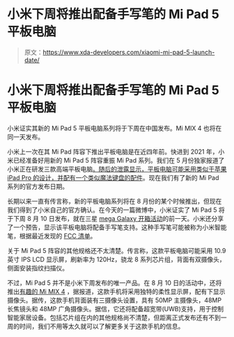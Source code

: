 # 小米下周将推出配备手写笔的 Mi Pad 5 平板电脑

> 原文：<https://www.xda-developers.com/xiaomi-mi-pad-5-launch-date/>

# 小米下周将推出配备手写笔的 Mi Pad 5 平板电脑

小米证实其新的 Mi Pad 5 平板电脑系列将于下周在中国发布。Mi MIX 4 也将在同一天发布。

小米上一次在其 Mi Pad 阵容下推出平板电脑是在近四年前。快进到 2021 年，小米已经准备好用新的 Mi Pad 5 阵容重振 Mi Pad 系列。我们在 5 月份独家报道了小米正在研发三款高端平板电脑[。随后的泄露显示，平板电脑可能采用类似于苹果 iPad Pro 的设计，并配有](https://www.xda-developers.com/xiaomi-premium-android-tablets-nabu-elish-enuma/)[一个类似魔法键盘的配件](https://www.xda-developers.com/xiaomi-tablet-keyboard-cover-leak/)。现在我们有了新的 Mi Pad 系列的官方发布日期。

长期以来一直有传言称，新的平板电脑系列将在 8 月份的某个时候推出，但现在我们得到了小米自己的官方确认。在今天的一篇微博中，小米证实了 Mi Pad 5 将于下周 8 月 10 日发布，就在三星 [mega Galaxy 开箱活动](https://www.xda-developers.com/galaxy-unpacked-massive-leak/)的前一天。小米还分享了一个预告，显示该平板电脑将配备手写笔支持。这种手写笔可能被称为小米智能笔，根据最近发现的 [FCC 清单](https://fccid.io/2AFZZK81PC)。

关于 Mi Pad 5 阵容的其他规格还不太清楚。传言称，这款平板电脑可能采用 10.9 英寸 IPS LCD 显示屏，刷新率为 120Hz，骁龙 8 系列芯片组，背面有双摄像头，侧面安装指纹扫描仪。

不过，Mi Pad 5 并不是小米下周发布的唯一产品。在 8 月 10 日的活动中，还将推出[有趣的 Mi MIX 4](https://www.xda-developers.com/xiaomi-mi-mix-4-flexible-screen-under-display-camera/) ，据报道，这款手机将采用独特的柔性显示屏，配有下显示摄像头。据传，这款手机背面装有三摄像头设置，具有 50MP 主摄像头，48MP 长焦镜头和 48MP 广角摄像头。据信，它还将配备超宽带(UWB)支持，用于控制智能家居设备。包括芯片组在内的其他规格尚不清楚，但距离正式发布还有不到一周的时间，我们不用等太久就可以了解更多关于这款手机的信息。